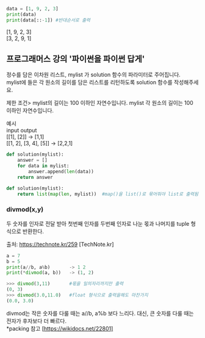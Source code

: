 ``` py
data = [1, 9, 2, 3]
print(data)
print(data[::-1]) #반대순서로 출력
```
[1, 9, 2, 3]   
[3, 2, 9, 1]

## 프로그래머스 강의 '파이썬을 파이썬 답게'
정수를 담은 이차원 리스트, mylist 가 solution 함수의 파라미터로 주어집니다.   
mylist에 들은 각 원소의 길이를 담은 리스트를 리턴하도록 solution 함수를 작성해주세요.

제한 조건> mylist의 길이는 100 이하인 자연수입니다. mylist 각 원소의 길이는 100 이하인 자연수입니다.

예시   
input	                   output   
[[1], [2]]	          -> [1,1]   
[[1, 2], [3, 4], [5]]	-> [2,2,1]   

``` py
def solution(mylist):
    answer = []
    for data in mylist:
        answer.append(len(data))
    return answer

def solution(mylist):
    return list(map(len, mylist))  #map()을 list()로 묶어줘야 list로 출력됨.
```

### divmod(x,y)
두 숫자를 인자로 전달 받아 첫번째 인자를 두번째 인자로 나눈 몫과 나머지를 tuple 형식으로 반환한다.   

출처: https://technote.kr/259 [TechNote.kr]
``` py
a = 7
b = 5
print(a//b, a%b)       -> 1 2
print(*divmod(a, b))   -> (1, 2)

>>> divmod(3,11)       #몫을 일의자리까지만 출력
(0, 3)
>>> divmod(3.0,11.0)   #float 형식으로 출력을해도 마찬가지
(0.0, 3.0)
```
divmod는 작은 숫자를 다룰 때는 a//b, a%b 보다 느리다. 대신, 큰 숫자를 다룰 때는 전자가 후자보다 더 빠르다.   
*packing 참고 [https://wikidocs.net/22801]
